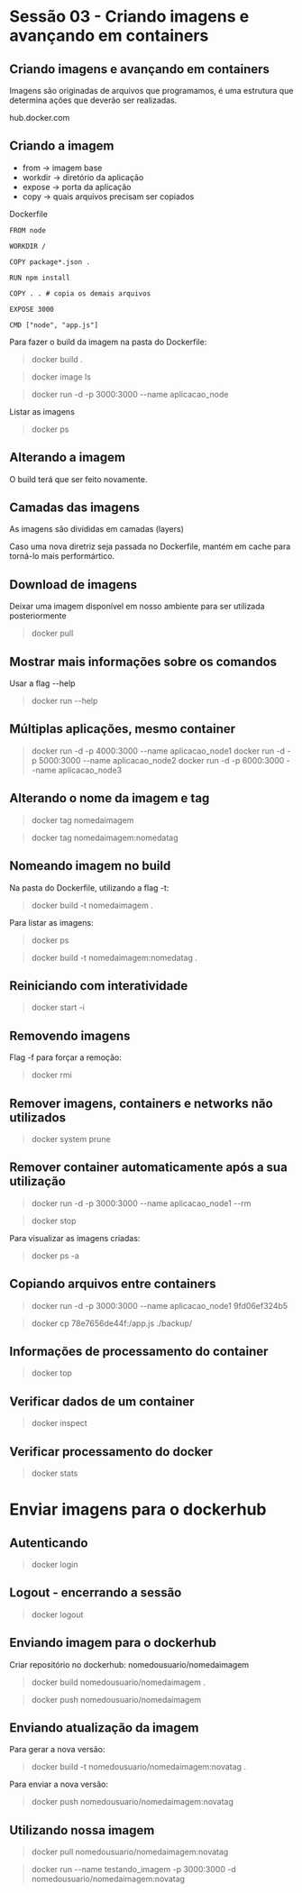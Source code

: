 # Sessão 03 - Criando imagens e avançando em containers

## Criando imagens e avançando em containers

Imagens são originadas de arquivos que programamos, é uma estrutura que determina ações que deverão ser realizadas.

hub.docker.com

## Criando a imagem

- from -> imagem base
- workdir -> diretório da aplicação
- expose -> porta da aplicação
- copy -> quais arquivos precisam ser copiados

Dockerfile

```docker
FROM node

WORKDIR /

COPY package*.json .

RUN npm install

COPY . . # copia os demais arquivos

EXPOSE 3000

CMD ["node", "app.js"]
```

Para fazer o build da imagem na pasta do Dockerfile:

> docker build .

> docker image ls

> docker run -d -p 3000:3000 --name aplicacao_node <id que foi gerado da imagem> 

Listar as imagens
> docker ps

## Alterando a imagem

O build terá que ser feito novamente.

## Camadas das imagens

As imagens são divididas em camadas (layers)

Caso uma nova diretriz seja passada no Dockerfile, mantém em cache para torná-lo mais performártico.

## Download de imagens

Deixar uma imagem disponível em nosso ambiente para ser utilizada posteriormente
> docker pull <nome da imagem>

## Mostrar mais informações sobre os comandos

Usar a flag --help
> docker run --help

## Múltiplas aplicações, mesmo container

> docker run -d -p 4000:3000 --name aplicacao_node1 <id que foi gerado da imagem> 
> docker run -d -p 5000:3000 --name aplicacao_node2 <id que foi gerado da imagem> 
> docker run -d -p 6000:3000 --name aplicacao_node3 <id que foi gerado da imagem> 

## Alterando o nome da imagem e tag

> docker tag <id> nomedaimagem

> docker tag <id> nomedaimagem:nomedatag

## Nomeando imagem no build

Na pasta do Dockerfile, utilizando a flag -t:

> docker build -t nomedaimagem .

Para listar as imagens:

> docker ps 

> docker build -t nomedaimagem:nomedatag .

## Reiniciando com interatividade

> docker start -i <id>

## Removendo imagens

Flag -f para forçar a remoção:

> docker rmi <imagem>

## Remover imagens, containers e networks não utilizados

> docker system prune

## Remover container automaticamente após a sua utilização

> docker run -d -p 3000:3000 --name aplicacao_node1 --rm <id>

> docker stop <container id>

Para visualizar as imagens criadas: 
> docker ps -a

## Copiando arquivos entre containers

> docker run -d -p 3000:3000 --name aplicacao_node1 9fd06ef324b5

> docker cp 78e7656de44f:/app.js ./backup/

## Informações de processamento do container

> docker top <container>

## Verificar dados de um container

> docker inspect <container>

## Verificar processamento do docker

> docker stats

# Enviar imagens para o dockerhub

## Autenticando

> docker login

## Logout - encerrando a sessão

> docker logout

## Enviando imagem para o dockerhub

Criar repositório no dockerhub: nomedousuario/nomedaimagem

> docker build nomedousuario/nomedaimagem .

> docker push nomedousuario/nomedaimagem

## Enviando atualização da imagem

Para gerar a nova versão:
> docker build -t nomedousuario/nomedaimagem:novatag .

Para enviar a nova versão:
> docker push nomedousuario/nomedaimagem:novatag

## Utilizando nossa imagem

> docker pull nomedousuario/nomedaimagem:novatag

> docker run --name testando_imagem -p 3000:3000 -d nomedousuario/nomedaimagem:novatag
